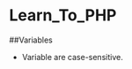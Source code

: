 #                                                              Learn_To_PHP
##Variables
- Variable are case-sensitive.
